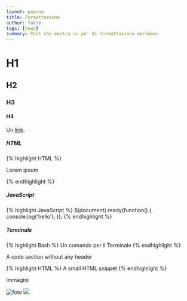 ```yaml
---
layout: pagina
title: Formattazione
author: false
tags: [news]
summary: Post che mostra un po' di formattazione markdown
---
```


# H1
## H2
### H3
#### H4

Un [link](#).

##### HTML
{% highlight HTML %}
<div class="container py5">
  <p>Lorem ipsum</p>
</div>
{% endhighlight %}

##### JavaScript

{% highlight JavaScript %}
$(document).ready(function() {
  console.log('hello');
});
{% endhighlight %}

##### Terminale
{% highlight Bash %}
Un comando per il Terminale
{% endhighlight %}

A code section without any header
<div class="no-select-button">
{% highlight HTML %}
<span>A small HTML snippet</span>
{% endhighlight %}
</div>

Immagini

![foto](https://jekyllrb.com/img/logo-2x.png)
<img src="https://jekyllrb.com/img/logo-2x.png" class="img-fluid"/>
